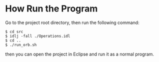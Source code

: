 # How Run the Program

Go to the project root directory, then run the following command:
```
$ cd src
$ idlj -fall ./Operations.idl
$ cd ..
$ ./run_orb.sh
``` 

then you can open the project in Eclipse and run it as a normal program.
